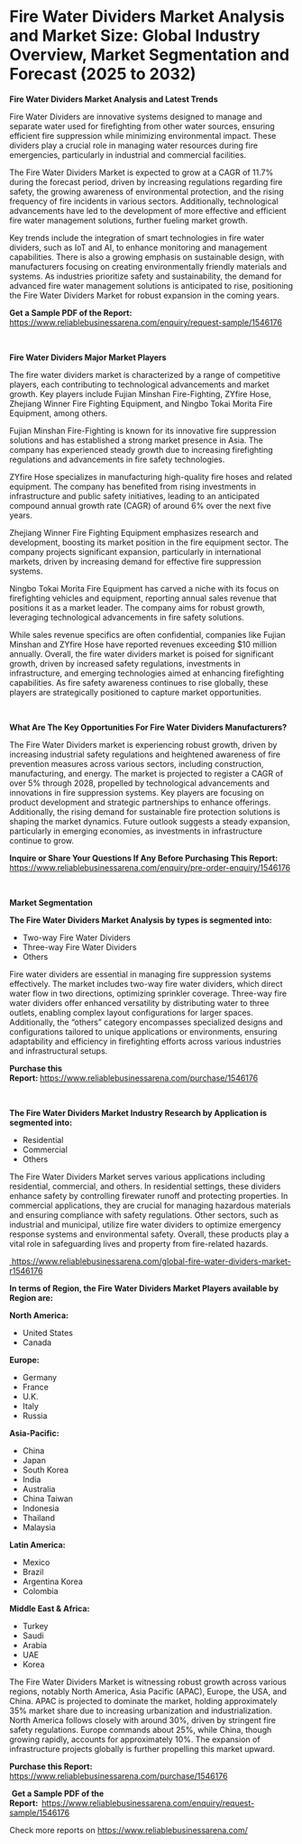 <p><h1>Fire Water Dividers Market Analysis and Market Size: Global Industry Overview, Market Segmentation and Forecast (2025 to 2032)</h1></p><p><strong>Fire Water Dividers Market Analysis and Latest Trends</strong></p>
<p><p>Fire Water Dividers are innovative systems designed to manage and separate water used for firefighting from other water sources, ensuring efficient fire suppression while minimizing environmental impact. These dividers play a crucial role in managing water resources during fire emergencies, particularly in industrial and commercial facilities.</p><p>The Fire Water Dividers Market is expected to grow at a CAGR of 11.7% during the forecast period, driven by increasing regulations regarding fire safety, the growing awareness of environmental protection, and the rising frequency of fire incidents in various sectors. Additionally, technological advancements have led to the development of more effective and efficient fire water management solutions, further fueling market growth.</p><p>Key trends include the integration of smart technologies in fire water dividers, such as IoT and AI, to enhance monitoring and management capabilities. There is also a growing emphasis on sustainable design, with manufacturers focusing on creating environmentally friendly materials and systems. As industries prioritize safety and sustainability, the demand for advanced fire water management solutions is anticipated to rise, positioning the Fire Water Dividers Market for robust expansion in the coming years.</p></p>
<p><strong>Get a Sample PDF of the Report:&nbsp;</strong> <a href="https://www.reliablebusinessarena.com/enquiry/request-sample/1546176?utm_campaign=2106&utm_medium=2&utm_source=Github&utm_content=ia&utm_term=27022025&utm_id=fire-water-dividers">https://www.reliablebusinessarena.com/enquiry/request-sample/1546176</a></p>
<p>&nbsp;</p>
<p><strong>Fire Water Dividers Major Market Players</strong></p>
<p><p>The fire water dividers market is characterized by a range of competitive players, each contributing to technological advancements and market growth. Key players include Fujian Minshan Fire-Fighting, ZYfire Hose, Zhejiang Winner Fire Fighting Equipment, and Ningbo Tokai Morita Fire Equipment, among others.</p><p>Fujian Minshan Fire-Fighting is known for its innovative fire suppression solutions and has established a strong market presence in Asia. The company has experienced steady growth due to increasing firefighting regulations and advancements in fire safety technologies.</p><p>ZYfire Hose specializes in manufacturing high-quality fire hoses and related equipment. The company has benefited from rising investments in infrastructure and public safety initiatives, leading to an anticipated compound annual growth rate (CAGR) of around 6% over the next five years.</p><p>Zhejiang Winner Fire Fighting Equipment emphasizes research and development, boosting its market position in the fire equipment sector. The company projects significant expansion, particularly in international markets, driven by increasing demand for effective fire suppression systems.</p><p>Ningbo Tokai Morita Fire Equipment has carved a niche with its focus on firefighting vehicles and equipment, reporting annual sales revenue that positions it as a market leader. The company aims for robust growth, leveraging technological advancements in fire safety solutions.</p><p>While sales revenue specifics are often confidential, companies like Fujian Minshan and ZYfire Hose have reported revenues exceeding $10 million annually. Overall, the fire water dividers market is poised for significant growth, driven by increased safety regulations, investments in infrastructure, and emerging technologies aimed at enhancing firefighting capabilities. As fire safety awareness continues to rise globally, these players are strategically positioned to capture market opportunities.</p></p>
<p>&nbsp;</p>
<p><strong>What Are The Key Opportunities For Fire Water Dividers Manufacturers?</strong></p>
<p><p>The Fire Water Dividers market is experiencing robust growth, driven by increasing industrial safety regulations and heightened awareness of fire prevention measures across various sectors, including construction, manufacturing, and energy. The market is projected to register a CAGR of over 5% through 2028, propelled by technological advancements and innovations in fire suppression systems. Key players are focusing on product development and strategic partnerships to enhance offerings. Additionally, the rising demand for sustainable fire protection solutions is shaping the market dynamics. Future outlook suggests a steady expansion, particularly in emerging economies, as investments in infrastructure continue to grow.</p></p>
<p><strong>Inquire or Share Your Questions If Any Before Purchasing This Report:</strong> <a href="https://www.reliablebusinessarena.com/enquiry/pre-order-enquiry/1546176?utm_campaign=2106&utm_medium=2&utm_source=Github&utm_content=ia&utm_term=27022025&utm_id=fire-water-dividers">https://www.reliablebusinessarena.com/enquiry/pre-order-enquiry/1546176</a></p>
<p>&nbsp;</p>
<p><strong>Market Segmentation</strong></p>
<p><strong>The Fire Water Dividers Market Analysis by types is segmented into:</strong></p>
<p><ul><li>Two-way Fire Water Dividers</li><li>Three-way Fire Water Dividers</li><li>Others</li></ul></p>
<p><p>Fire water dividers are essential in managing fire suppression systems effectively. The market includes two-way fire water dividers, which direct water flow in two directions, optimizing sprinkler coverage. Three-way fire water dividers offer enhanced versatility by distributing water to three outlets, enabling complex layout configurations for larger spaces. Additionally, the “others” category encompasses specialized designs and configurations tailored to unique applications or environments, ensuring adaptability and efficiency in firefighting efforts across various industries and infrastructural setups.</p></p>
<p><strong>Purchase this Report:&nbsp;</strong><a href="https://www.reliablebusinessarena.com/purchase/1546176?utm_campaign=2106&utm_medium=2&utm_source=Github&utm_content=ia&utm_term=27022025&utm_id=fire-water-dividers">https://www.reliablebusinessarena.com/purchase/1546176</a></p>
<p>&nbsp;</p>
<p><strong>The Fire Water Dividers Market Industry Research by Application is segmented into:</strong></p>
<p><ul><li>Residential</li><li>Commercial</li><li>Others</li></ul></p>
<p><p>The Fire Water Dividers Market serves various applications including residential, commercial, and others. In residential settings, these dividers enhance safety by controlling firewater runoff and protecting properties. In commercial applications, they are crucial for managing hazardous materials and ensuring compliance with safety regulations. Other sectors, such as industrial and municipal, utilize fire water dividers to optimize emergency response systems and environmental safety. Overall, these products play a vital role in safeguarding lives and property from fire-related hazards.</p></p>
<p><a href="https://www.reliablebusinessarena.com/global-fire-water-dividers-market-r1546176?utm_campaign=2106&utm_medium=2&utm_source=Github&utm_content=ia&utm_term=27022025&utm_id=fire-water-dividers">&nbsp;https://www.reliablebusinessarena.com/global-fire-water-dividers-market-r1546176</a></p>
<p><strong>In terms of Region, the Fire Water Dividers Market Players available by Region are:</strong></p>
<p>
    <p> <strong> North America: </strong>
        <ul>
            <li>United States</li>
            <li>Canada</li>
        </ul>
        </p> 
    <p> <strong> Europe: </strong>
        <ul>
            <li>Germany</li>
            <li>France</li>
            <li>U.K.</li>
            <li>Italy</li>
            <li>Russia</li>
        </ul>
        </p> 
    <p> <strong> Asia-Pacific: </strong>
        <ul>
            <li>China</li>
            <li>Japan</li>
            <li>South Korea</li>
            <li>India</li>
            <li>Australia</li>
            <li>China Taiwan</li>
            <li>Indonesia</li>
            <li>Thailand</li>
            <li>Malaysia</li>
        </ul>
        </p> 
    <p> <strong> Latin America: </strong>
        <ul>
            <li>Mexico</li>
            <li>Brazil</li>
            <li>Argentina Korea</li>
            <li>Colombia</li>
        </ul>
        </p> 
    <p> <strong> Middle East & Africa: </strong>
        <ul>
            <li>Turkey</li>
            <li>Saudi</li>
            <li>Arabia</li>
            <li>UAE</li>
            <li>Korea</li>
        </ul>
    </p>
    </p>
<p><p>The Fire Water Dividers Market is witnessing robust growth across various regions, notably North America, Asia Pacific (APAC), Europe, the USA, and China. APAC is projected to dominate the market, holding approximately 35% market share due to increasing urbanization and industrialization. North America follows closely with around 30%, driven by stringent fire safety regulations. Europe commands about 25%, while China, though growing rapidly, accounts for approximately 10%. The expansion of infrastructure projects globally is further propelling this market upward.</p></p>
<p><strong>Purchase this Report: </strong><a href="https://www.reliablebusinessarena.com/purchase/1546176?utm_campaign=2106&utm_medium=2&utm_source=Github&utm_content=ia&utm_term=27022025&utm_id=fire-water-dividers">https://www.reliablebusinessarena.com/purchase/1546176</a></p>
<p>&nbsp;<strong>Get a Sample PDF of the Report:&nbsp;&nbsp;</strong><a href="https://www.reliablebusinessarena.com/enquiry/request-sample/1546176?utm_campaign=2106&utm_medium=2&utm_source=Github&utm_content=ia&utm_term=27022025&utm_id=fire-water-dividers">https://www.reliablebusinessarena.com/enquiry/request-sample/1546176</a></p>
<p><strong></strong></p>
<p>Check more reports on <a href="https://www.reliablebusinessarena.com/?utm_campaign=2106&utm_medium=2&utm_source=Github&utm_content=ia&utm_term=27022025&utm_id=fire-water-dividers">https://www.reliablebusinessarena.com/</a></p>